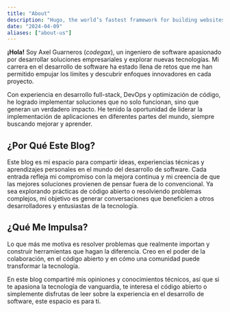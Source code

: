 ```yaml
---
title: "About"
description: "Hugo, the world’s fastest framework for building websites"
date: "2024-04-09"
aliases: ["about-us"]
---
```


**¡Hola!** Soy Axel Guarneros (_codegax_), un ingeniero de software apasionado por desarrollar soluciones empresariales y explorar nuevas tecnologías. Mi carrera en el desarrollo de software ha estado llena de retos que me han permitido empujar los límites y descubrir enfoques innovadores en cada proyecto.

Con experiencia en desarrollo full-stack, DevOps y optimización de código, he logrado implementar soluciones que no solo funcionan, sino que generan un verdadero impacto. He tenido la oportunidad de liderar la implementación de aplicaciones en diferentes partes del mundo, siempre buscando mejorar y aprender.

## ¿Por Qué Este Blog?

Este blog es mi espacio para compartir ideas, experiencias técnicas y aprendizajes personales en el mundo del desarrollo de software. Cada entrada refleja mi compromiso con la mejora continua y mi creencia de que las mejores soluciones provienen de pensar fuera de lo convencional. Ya sea explorando prácticas de código abierto o resolviendo problemas complejos, mi objetivo es generar conversaciones que beneficien a otros desarrolladores y entusiastas de la tecnología.

## ¿Qué Me Impulsa?

Lo que más me motiva es resolver problemas que realmente importan y construir herramientas que hagan la diferencia. Creo en el poder de la colaboración, en el código abierto y en cómo una comunidad puede transformar la tecnología.

En este blog compartiré mis opiniones y conocimientos técnicos, así que si te apasiona la tecnología de vanguardia, te interesa el código abierto o simplemente disfrutas de leer sobre la experiencia en el desarrollo de software, este espacio es para ti.
